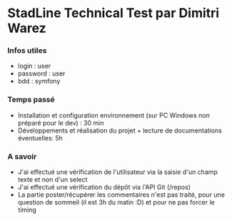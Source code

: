 # StadLine Technical Test par Dimitri Warez

### Infos utiles

* login : user
* password : user
* bdd : symfony

### Temps passé

* Installation et configuration environnement (sur PC Windows non préparé pour le dev) : 30 min
* Développements et réalisation du projet + lecture de documentations éventuelles: 5h

### A savoir

* J'ai effectué une vérification de l'utilisateur via la saisie d'un champ texte et non d'un select
* J'ai effectué une vérification du dépôt via l'API Git (/repos)
* La partie poster/récupérer les commentaires n'est pas traité, pour une question de sommeil (il est 3h du matin :D) et pour ne pas forcer le timing